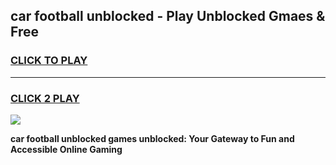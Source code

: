 
## car football unblocked - Play Unblocked Gmaes & Free
<h3>
<a href="https://news.freeplayer.one?title=car_football_unblocked&ref=16F">CLICK TO PLAY</a></h3>
<hr>

<h3>
<a href="https://news.freeplayer.one?title=car_football_unblocked&ref=16F">CLICK 2 PLAY</a>
  
</h3>

<a href="https://news.freeplayer.one?title=car_football_unblocked&ref=16F/"><img src="https://clearcache.store/games.png"></a>


**car football unblocked games unblocked: Your Gateway to Fun and Accessible Online Gaming**
